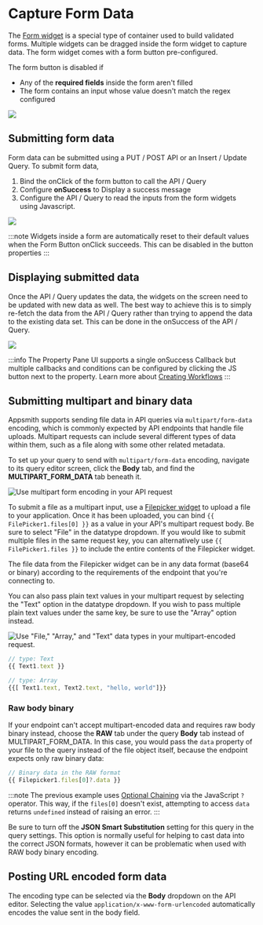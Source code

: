 # Capture Form Data

The [Form widget](/reference/widgets/form) is a special type of container used to build validated forms. Multiple widgets can be dragged inside the form widget to capture data. The form widget comes with a form button pre-configured.

The form button is disabled if

* Any of the **required fields** inside the form aren't filled
* The form contains an input whose value doesn't match the regex configured

![](</img/form_(1).gif>)

## Submitting form data

Form data can be submitted using a PUT / POST API or an Insert / Update Query. To submit form data,

1. Bind the onClick of the form button to call the API / Query
2. Configure **onSuccess** to Display a success message
3. Configure the API / Query to read the inputs from the form widgets using Javascript.

![](</img/form_query_(1).gif>)

:::note
Widgets inside a form are automatically reset to their default values when the Form Button onClick succeeds. This can be disabled in the button properties
:::

## Displaying submitted data

Once the API / Query updates the data, the widgets on the screen need to be updated with new data as well. The best way to achieve this is to simply re-fetch the data from the API / Query rather than trying to append the data to the existing data set. This can be done in the onSuccess of the API / Query.

![](</img/refetch_data.gif>)

:::info
The Property Pane UI supports a single onSuccess Callback but multiple callbacks and conditions can be configured by clicking the JS button next to the property. Learn more about [Creating Workflows](../../writing-code/workflows.md)
:::

## Submitting multipart and binary data

Appsmith supports sending file data in API queries via `multipart/form-data` encoding, which is commonly expected by API endpoints that handle file uploads. Multipart requests can include several different types of data within them, such as a file along with some other related metadata.

To set up your query to send with `multipart/form-data` encoding, navigate to its query editor screen, click the **Body** tab, and find the **MULTIPART_FORM_DATA** tab beneath it.

![Use multipart form encoding in your API request](/img/multipart_editor.png)

To submit a file as a multipart input, use a [Filepicker widget](/reference/widgets/filepicker) to upload a file to your application. Once it has been uploaded, you can bind `{{ FilePicker1.files[0] }}` as a value in your API's multipart request body. Be sure to select "File" in the datatype dropdown. If you would like to submit multiple files in the same request key, you can alternatively use `{{ FilePicker1.files }}` to include the entire contents of the Filepicker widget.

The file data from the Filepicker widget can be in any data format (base64 or binary) according to the requirements of the endpoint that you're connecting to.

You can also pass plain text values in your multipart request by selecting the "Text" option in the datatype dropdown. If you wish to pass multiple plain text values under the same key, be sure to use the "Array" option instead.

![Use "File," "Array," and "Text" data types in your multipart-encoded request.](/img/multipart_fields.png)

```javascript
// type: Text
{{ Text1.text }}
```

```javascript
// type: Array
{{[ Text1.text, Text2.text, "hello, world"]}}
```

### Raw body binary

If your endpoint can't accept multipart-encoded data and requires raw body binary instead, choose the **RAW** tab under the query **Body** tab instead of MULTIPART_FORM_DATA. In this case, you would pass the `data` property of your file to the query instead of the file object itself, because the endpoint expects only raw binary data:

```javascript
// Binary data in the RAW format
{{ Filepicker1.files[0]?.data }}
```

:::note
The previous example uses [Optional Chaining](https://developer.mozilla.org/en-US/docs/Web/JavaScript/Reference/Operators/Optional_chaining) via the JavaScript `?` operator. This way, if the `files[0]` doesn't exist, attempting to access `data` returns `undefined` instead of raising an error.
:::

Be sure to turn off the **JSON Smart Substitution** setting for this query in the query settings. This option is normally useful for helping to cast data into the correct JSON formats, however it can be problematic when used with RAW body binary encoding.

## Posting URL encoded form data

The encoding type can be selected via the **Body** dropdown on the API editor. Selecting the value `application/x-www-form-urlencoded` automatically encodes the value sent in the body field.

